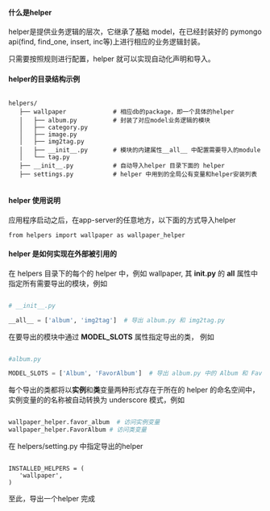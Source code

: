 #### 什么是**helper**

helper是提供业务逻辑的层次，它继承了基础 model，在已经封装好的 pymongo api(find, find_one, insert, inc等)上进行相应的业务逻辑封装。

只需要按照规则进行配置，helper 就可以实现自动化声明和导入。

#### **helper**的目录结构示例

```

helpers/
   ├── wallpaper             # 相应db的package，即一个具体的helper
   │   ├── album.py          # 封装了对应model业务逻辑的模块
   │   ├── category.py
   │   ├── image.py
   │   ├── img2tag.py
   │   ├── __init__.py       # 模块的内建属性__all__ 中配置需要导入的module 
   │   └── tag.py
   ├── __init__.py           # 自动导入helper 目录下面的 helper
   ├── settings.py           # helper 中用到的全局公有变量和helper安装列表
   
```

#### helper 使用说明

应用程序启动之后，在app-server的任意地方，以下面的方式导入helper


```
from helpers import wallpaper as wallpaper_helper

```

#### helper 是如何实现在外部被引用的

在 helpers 目录下的每个的 helper 中，例如 wallpaper, 其 **__init__.py** 的 **__all__** 属性中指定所有需要导出的模块，例如

```python

# __init__.py

__all__ = ['album', 'img2tag']  # 导出 album.py 和 img2tag.py 

```

在要导出的模块中通过 **MODEL_SLOTS** 属性指定导出的类， 例如


```python

#album.py

MODEL_SLOTS = ['Album', 'FavorAlbum']  # 导出 album.py 中的 Album 和 FavorAlbum 类

``` 


每个导出的类都将以**实例**和**类**变量两种形式存在于所在的 helper 的命名空间中，实例变量的的名称被自动转换为 underscore 模式，例如 


```python

wallpaper_helper.favor_album  # 访问实例变量
wallpaper_helper.FavorAlbum # 访问类变量

```

在 helpers/setting.py 中指定导出的helper


```

INSTALLED_HELPERS = (
   'wallpaper',
)

```

至此，导出一个helper 完成
